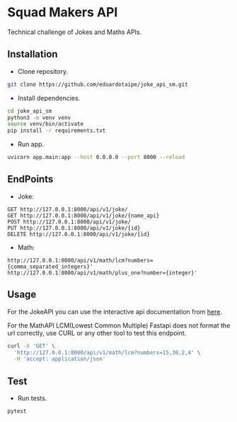 # Squad Makers API

Technical challenge of Jokes and Maths APIs.

## Installation

- Clone repository.
```bash
git clone https://github.com/eduardotaipe/joke_api_sm.git
```
- Install dependencies.
```bash
cd joke_api_sm
python3 -m venv venv
source venv/bin/activate
pip install -r requirements.txt
```
- Run app.
```bash
uvicorn app.main:app --host 0.0.0.0 --port 8000 --reload
```

## EndPoints

- Joke:
```
GET http://127.0.0.1:8000/api/v1/joke/
GET http://127.0.0.1:8000/api/v1/joke/{name_api}
POST http://127.0.0.1:8000/api/v1/joke/
PUT http://127.0.0.1:8000/api/v1/joke/{id}
DELETE http://127.0.0.1:8000/api/v1/joke/{id}
```
- Math:
```
http://127.0.0.1:8000/api/v1/math/lcm?numbers={comma_separated_integers}'
http://127.0.0.1:8000/api/v1/math/plus_one?number={integer}'
```
## Usage

For the JokeAPI you can use the interactive api documentation from [here](http://127.0.0.1:8000/docs).


For the MathAPI LCM(Lowest Common Multiple) Fastapi does not format the url correctly, use CURL or any other tool to test this endpoint.

```bash
curl -X 'GET' \
  'http://127.0.0.1:8000/api/v1/math/lcm?numbers=15,30,2,4' \
  -H 'accept: application/json'
```

## Test

- Run tests.
```bash
pytest
```